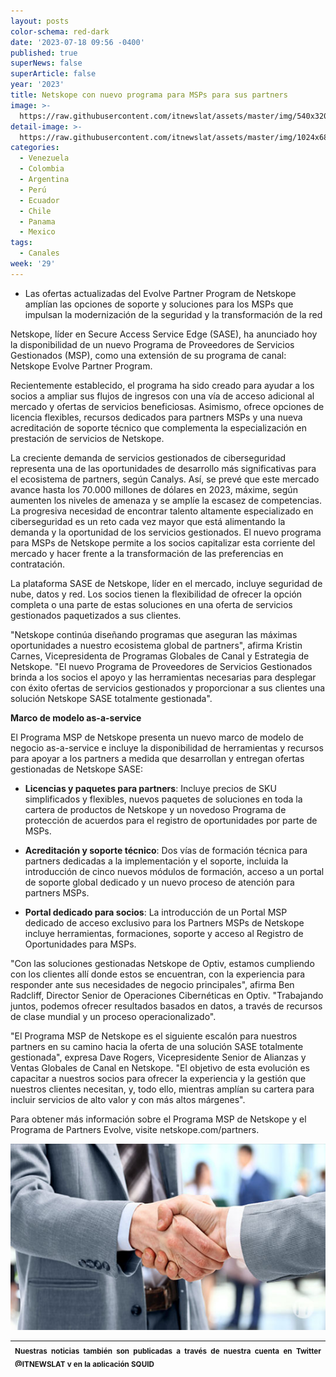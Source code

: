 ```yaml
---
layout: posts
color-schema: red-dark
date: '2023-07-18 09:56 -0400'
published: true
superNews: false
superArticle: false
year: '2023'
title: Netskope con nuevo programa para MSPs para sus partners
image: >-
  https://raw.githubusercontent.com/itnewslat/assets/master/img/540x320/CheckHand-p.jpg
detail-image: >-
  https://raw.githubusercontent.com/itnewslat/assets/master/img/1024x680/CheckHand-g.jpg
categories:
  - Venezuela
  - Colombia
  - Argentina
  - Perú
  - Ecuador
  - Chile
  - Panama
  - Mexico
tags:
  - Canales
week: '29'
---
```

- Las ofertas actualizadas del Evolve Partner Program de Netskope amplían las opciones de soporte y soluciones para los MSPs que impulsan la modernización de la seguridad y la transformación de la red

Netskope, líder en Secure Access Service Edge (SASE), ha anunciado hoy la disponibilidad de un nuevo Programa de Proveedores de Servicios Gestionados (MSP), como una extensión de su programa de canal: Netskope Evolve Partner Program. 

Recientemente establecido, el programa ha sido creado para ayudar a los socios a ampliar sus flujos de ingresos con una vía de acceso adicional al mercado y ofertas de servicios beneficiosas. Asimismo, ofrece opciones de licencia flexibles, recursos dedicados para partners MSPs y una nueva acreditación de soporte técnico que complementa la especialización en prestación de servicios de Netskope. 

La creciente demanda de servicios gestionados de ciberseguridad representa una de las oportunidades de desarrollo más significativas para el ecosistema de partners, según Canalys. Así, se prevé que este mercado avance hasta los 70.000 millones de dólares en 2023, máxime, según aumenten los niveles de amenaza y se amplíe la escasez de competencias. La progresiva necesidad de encontrar talento altamente especializado en ciberseguridad es un reto cada vez mayor que está alimentando la demanda y la oportunidad de los servicios gestionados. El nuevo programa para MSPs de Netskope permite a los socios capitalizar esta corriente del mercado y hacer frente a la transformación de las preferencias en contratación. 

La plataforma SASE de Netskope, líder en el mercado, incluye seguridad de nube, datos y red. Los socios tienen la flexibilidad de ofrecer la opción completa o una parte de estas soluciones en una oferta de servicios gestionados paquetizados a sus clientes.  

"Netskope continúa diseñando programas que aseguran las máximas oportunidades a nuestro ecosistema global de partners", afirma Kristin Carnes, Vicepresidenta de Programas Globales de Canal y Estrategia de Netskope. "El nuevo Programa de Proveedores de Servicios Gestionados brinda a los socios el apoyo y las herramientas necesarias para desplegar con éxito ofertas de servicios gestionados y proporcionar a sus clientes una solución Netskope SASE totalmente gestionada".

**Marco de modelo as-a-service**

El Programa MSP de Netskope presenta un nuevo marco de modelo de negocio as-a-service e incluye la disponibilidad de herramientas y recursos para apoyar a los partners a medida que desarrollan y entregan ofertas gestionadas de Netskope SASE:

- **Licencias y paquetes para partners**: Incluye precios de SKU simplificados y flexibles, nuevos paquetes de soluciones en toda la cartera de productos de Netskope y un novedoso Programa de protección de acuerdos para el registro de oportunidades por parte de MSPs.

- **Acreditación y soporte técnico**: Dos vías de formación técnica para partners dedicadas a la implementación y el soporte, incluida la introducción de cinco nuevos módulos de formación, acceso a un portal de soporte global dedicado y un nuevo proceso de atención para partners MSPs.

- **Portal dedicado para socios**: La introducción de un Portal MSP dedicado de acceso exclusivo para los Partners MSPs de Netskope incluye herramientas, formaciones, soporte y acceso al Registro de Oportunidades para MSPs. 

"Con las soluciones gestionadas Netskope de Optiv, estamos cumpliendo con los clientes allí donde estos se encuentran, con la experiencia para responder ante sus necesidades de negocio principales", afirma Ben Radcliff, Director Senior de Operaciones Cibernéticas en Optiv. "Trabajando juntos, podemos ofrecer resultados basados en datos, a través de recursos de clase mundial y un proceso operacionalizado".

"El Programa MSP de Netskope es el siguiente escalón para nuestros partners en su camino hacia la oferta de una solución SASE totalmente gestionada", expresa Dave Rogers, Vicepresidente Senior de Alianzas y Ventas Globales de Canal en Netskope. "El objetivo de esta evolución es capacitar a nuestros socios para ofrecer la experiencia y la gestión que nuestros clientes necesitan, y, todo ello, mientras amplían su cartera para incluir servicios de alto valor y con más altos márgenes".

Para obtener más información sobre el Programa MSP de Netskope y el Programa de Partners Evolve, visite netskope.com/partners.

![](https://raw.githubusercontent.com/itnewslat/assets/master/img/540x320/CheckHand-p.jpg)

<table style="height: 42px;" width="569">
<tbody>
<tr>
<td style="text-align: justify;"><sub><strong>Nuestras noticias también son publicadas a través de nuestra cuenta en Twitter <a href="https://twitter.com/itnewslat?lang=es">@ITNEWSLAT</a> y en la aplicación <a href="https://squidapp.co/en/">SQUID</a></strong></sub></td>
</tr>
</tbody>
</table>